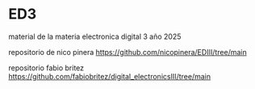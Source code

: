 # ED3
material de la materia electronica digital 3 año 2025

repositorio de nico pinera https://github.com/nicopinera/EDIII/tree/main

repositorio fabio britez https://github.com/fabiobritez/digital_electronicsIII/tree/main
